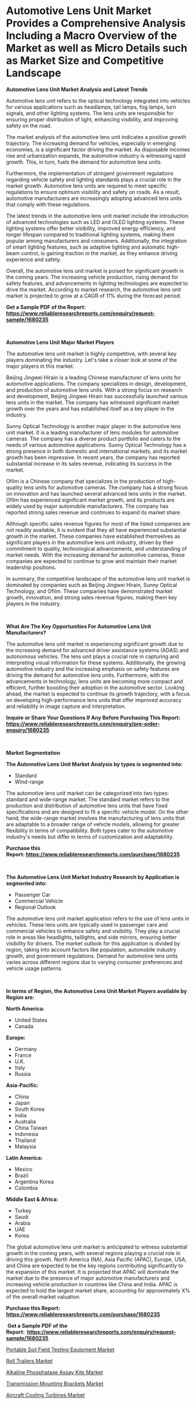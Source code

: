 <p><h1>Automotive Lens Unit Market Provides a Comprehensive Analysis Including a Macro Overview of the Market as well as Micro Details such as Market Size and Competitive Landscape</h1></p><p><strong>Automotive Lens Unit Market Analysis and Latest Trends</strong></p>
<p><p>Automotive lens unit refers to the optical technology integrated into vehicles for various applications such as headlamps, tail lamps, fog lamps, turn signals, and other lighting systems. The lens units are responsible for ensuring proper distribution of light, enhancing visibility, and improving safety on the road.</p><p>The market analysis of the automotive lens unit indicates a positive growth trajectory. The increasing demand for vehicles, especially in emerging economies, is a significant factor driving the market. As disposable incomes rise and urbanization expands, the automotive industry is witnessing rapid growth. This, in turn, fuels the demand for automotive lens units.</p><p>Furthermore, the implementation of stringent government regulations regarding vehicle safety and lighting standards plays a crucial role in the market growth. Automotive lens units are required to meet specific regulations to ensure optimum visibility and safety on roads. As a result, automotive manufacturers are increasingly adopting advanced lens units that comply with these regulations.</p><p>The latest trends in the automotive lens unit market include the introduction of advanced technologies such as LED and OLED lighting systems. These lighting systems offer better visibility, improved energy efficiency, and longer lifespan compared to traditional lighting systems, making them popular among manufacturers and consumers. Additionally, the integration of smart lighting features, such as adaptive lighting and automatic high-beam control, is gaining traction in the market, as they enhance driving experience and safety.</p><p>Overall, the automotive lens unit market is poised for significant growth in the coming years. The increasing vehicle production, rising demand for safety features, and advancements in lighting technologies are expected to drive the market. According to market research, the automotive lens unit market is projected to grow at a CAGR of 11% during the forecast period.</p></p>
<p><strong>Get a Sample PDF of the Report:&nbsp; <a href="https://www.reliableresearchreports.com/enquiry/request-sample/1680235">https://www.reliableresearchreports.com/enquiry/request-sample/1680235</a></strong></p>
<p>&nbsp;</p>
<p><strong>Automotive Lens Unit Major Market Players</strong></p>
<p><p>The automotive lens unit market is highly competitive, with several key players dominating the industry. Let's take a closer look at some of the major players in this market.</p><p>Beijing Jingwei Hirain is a leading Chinese manufacturer of lens units for automotive applications. The company specializes in design, development, and production of automotive lens units. With a strong focus on research and development, Beijing Jingwei Hirain has successfully launched various lens units in the market. The company has witnessed significant market growth over the years and has established itself as a key player in the industry.</p><p>Sunny Optical Technology is another major player in the automotive lens unit market. It is a leading manufacturer of lens modules for automotive cameras. The company has a diverse product portfolio and caters to the needs of various automotive applications. Sunny Optical Technology has a strong presence in both domestic and international markets, and its market growth has been impressive. In recent years, the company has reported substantial increase in its sales revenue, indicating its success in the market.</p><p>Ofilm is a Chinese company that specializes in the production of high-quality lens units for automotive cameras. The company has a strong focus on innovation and has launched several advanced lens units in the market. Ofilm has experienced significant market growth, and its products are widely used by major automobile manufacturers. The company has reported strong sales revenue and continues to expand its market share.</p><p>Although specific sales revenue figures for most of the listed companies are not readily available, it is evident that they all have experienced substantial growth in the market. These companies have established themselves as significant players in the automotive lens unit industry, driven by their commitment to quality, technological advancements, and understanding of market needs. With the increasing demand for automotive cameras, these companies are expected to continue to grow and maintain their market leadership positions.</p><p>In summary, the competitive landscape of the automotive lens unit market is dominated by companies such as Beijing Jingwei Hirain, Sunny Optical Technology, and Ofilm. These companies have demonstrated market growth, innovation, and strong sales revenue figures, making them key players in the industry.</p></p>
<p>&nbsp;</p>
<p><strong>What Are The Key Opportunities For Automotive Lens Unit Manufacturers?</strong></p>
<p><p>The automotive lens unit market is experiencing significant growth due to the increasing demand for advanced driver assistance systems (ADAS) and autonomous vehicles. The lens unit plays a crucial role in capturing and interpreting visual information for these systems. Additionally, the growing automotive industry and the increasing emphasis on safety features are driving the demand for automotive lens units. Furthermore, with the advancements in technology, lens units are becoming more compact and efficient, further boosting their adoption in the automotive sector. Looking ahead, the market is expected to continue its growth trajectory, with a focus on developing high-performance lens units that offer improved accuracy and reliability in image capture and interpretation.</p></p>
<p><strong>Inquire or Share Your Questions If Any Before Purchasing This Report: <a href="https://www.reliableresearchreports.com/enquiry/pre-order-enquiry/1680235">https://www.reliableresearchreports.com/enquiry/pre-order-enquiry/1680235</a></strong></p>
<p>&nbsp;</p>
<p><strong>Market Segmentation</strong></p>
<p><strong>The Automotive Lens Unit Market Analysis by types is segmented into:</strong></p>
<p><ul><li>Standard</li><li>Wind-range</li></ul></p>
<p><p>The automotive lens unit market can be categorized into two types: standard and wide-range market. The standard market refers to the production and distribution of automotive lens units that have fixed specifications and are designed to fit a specific vehicle model. On the other hand, the wide-range market involves the manufacturing of lens units that are adaptable to a broader range of vehicle models, allowing for greater flexibility in terms of compatibility. Both types cater to the automotive industry's needs but differ in terms of customization and adaptability.</p></p>
<p><strong>Purchase this Report:&nbsp;<a href="https://www.reliableresearchreports.com/purchase/1680235">https://www.reliableresearchreports.com/purchase/1680235</a></strong></p>
<p>&nbsp;</p>
<p><strong>The Automotive Lens Unit Market Industry Research by Application is segmented into:</strong></p>
<p><ul><li>Passenger Car</li><li>Commercial Vehicle</li><li>Regional Outlook</li></ul></p>
<p><p>The automotive lens unit market application refers to the use of lens units in vehicles. These lens units are typically used in passenger cars and commercial vehicles to enhance safety and visibility. They play a crucial role in areas like headlights, taillights, and side mirrors, ensuring better visibility for drivers. The market outlook for this application is divided by region, taking into account factors like population, automobile industry growth, and government regulations. Demand for automotive lens units varies across different regions due to varying consumer preferences and vehicle usage patterns.</p></p>
<p>&nbsp;</p>
<p><strong>In terms of Region, the Automotive Lens Unit Market Players available by Region are:</strong></p>
<p>
    <p> <strong> North America: </strong>
        <ul>
            <li>United States</li>
            <li>Canada</li>
        </ul>
        </p> 
    <p> <strong> Europe: </strong>
        <ul>
            <li>Germany</li>
            <li>France</li>
            <li>U.K.</li>
            <li>Italy</li>
            <li>Russia</li>
        </ul>
        </p> 
    <p> <strong> Asia-Pacific: </strong>
        <ul>
            <li>China</li>
            <li>Japan</li>
            <li>South Korea</li>
            <li>India</li>
            <li>Australia</li>
            <li>China Taiwan</li>
            <li>Indonesia</li>
            <li>Thailand</li>
            <li>Malaysia</li>
        </ul>
        </p> 
    <p> <strong> Latin America: </strong>
        <ul>
            <li>Mexico</li>
            <li>Brazil</li>
            <li>Argentina Korea</li>
            <li>Colombia</li>
        </ul>
        </p> 
    <p> <strong> Middle East & Africa: </strong>
        <ul>
            <li>Turkey</li>
            <li>Saudi</li>
            <li>Arabia</li>
            <li>UAE</li>
            <li>Korea</li>
        </ul>
    </p>
    </p>
<p><p>The global automotive lens unit market is anticipated to witness substantial growth in the coming years, with several regions playing a crucial role in driving this growth. North America (NA), Asia Pacific (APAC), Europe, USA, and China are expected to be the key regions contributing significantly to the expansion of this market. It is projected that APAC will dominate the market due to the presence of major automotive manufacturers and increasing vehicle production in countries like China and India. APAC is expected to hold the largest market share, accounting for approximately X% of the overall market valuation.</p></p>
<p><strong>Purchase this Report: <a href="https://www.reliableresearchreports.com/purchase/1680235">https://www.reliableresearchreports.com/purchase/1680235</a></strong></p>
<p>&nbsp;<strong>Get a Sample PDF of the Report:&nbsp;&nbsp;<a href="https://www.reliableresearchreports.com/enquiry/request-sample/1680235">https://www.reliableresearchreports.com/enquiry/request-sample/1680235</a></strong></p>
<p><strong></strong></p>
<p><p><a href="https://medium.com/@jerrodhilll68/portable-soil-field-testing-equipment-market-insight-market-trends-growth-forecasted-from-2023-8b817e70d96f">Portable Soil Field Testing Equipment Market</a></p><p><a href="https://www.linkedin.com/pulse/roll-trailers-market-research-report-unlocks-analysis/">Roll Trailers Market</a></p><p><a href="https://medium.com/@royalhoeger626/alkaline-phosphatase-assay-kits-market-share-evolution-and-market-growth-trends-2023-2030-de29f6074ce6">Alkaline Phosphatase Assay Kits Market</a></p><p><a href="https://www.linkedin.com/pulse/transmission-mounting-brackets-market-insights-players/">Transmission Mounting Brackets Market</a></p><p><a href="https://www.linkedin.com/pulse/aircraft-cooling-turbines-market-size-growth-forecast/">Aircraft Cooling Turbines Market</a></p></p>